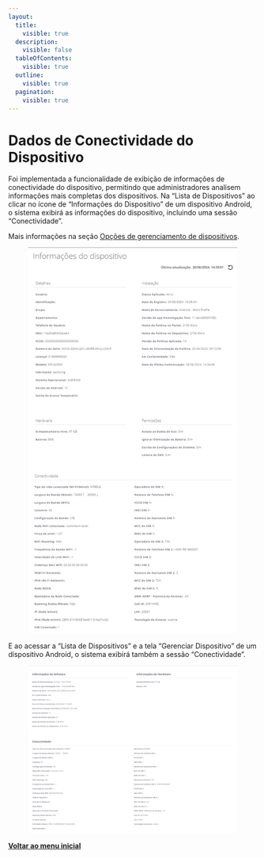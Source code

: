 ```yaml
---
layout:
  title:
    visible: true
  description:
    visible: false
  tableOfContents:
    visible: true
  outline:
    visible: true
  pagination:
    visible: true
---
```


# Dados de Conectividade do Dispositivo

Foi implementada a funcionalidade de exibição de informações de conectividade do dispositivo, permitindo que administradores analisem informações mais completas dos dispositivos. Na “Lista de Dispositivos” ao clicar no ícone de “Informações do Dispositivo” de um dispositivo Android, o sistema exibirá as informações do dispositivo, incluindo uma sessão “Conectividade”.&#x20;

Mais informações na seção [Opções de gerenciamento de dispositivos](../../portal/dispositivos/lista-de-dispositivos/opcoes-de-gerenciamento-de-dispositivos.md).

<figure><img src="../../../.gitbook/assets/Captura de tela 2024-06-26 122823.png" alt=""><figcaption></figcaption></figure>

E ao acessar a “Lista de Dispositivos” e a tela “Gerenciar Dispositivo” de um dispositivo Android, o sistema exibirá também a sessão “Conectividade”.

<figure><img src="../../../.gitbook/assets/Captura de tela 2024-06-26 120244 (2).png" alt=""><figcaption></figcaption></figure>

[**Voltar ao menu inicial**](./)
